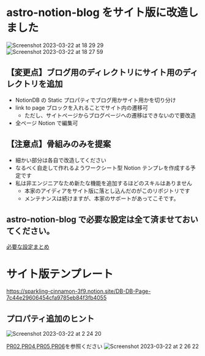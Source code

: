 # astro-notion-blog をサイト版に改造しました
![Screenshot 2023-03-22 at 18 29 29](https://user-images.githubusercontent.com/24947347/226860304-edacc25b-792e-4a17-aeb9-25aca18a8c84.png)
![Screenshot 2023-03-22 at 18 27 59](https://user-images.githubusercontent.com/24947347/226860340-a095de06-a8ae-4942-9b5b-b1e1687903e5.png)


## 【変更点】ブログ用のディレクトリにサイト用のディレクトリを追加

- NotionDB の Static プロパティでブログ用かサイト用かを切り分け
- link to page ブロックを入れることでサイト内の遷移可
  - ただし、サイトページからブログページへの遷移はできないので要改造
- 全ページ Notion で編集可


## 【注意点】骨組みのみを提案

- 細かい部分は各自で改造してください
- なるべく自走して作れるようワークシート型 Notion テンプレを作成する予定です
- 私は非エンジニアなため新たな機能を追加するほどのスキルはありません
  - 本家のアイディアをサイト版に落とし込んだのがこのリポジトリです
  - メンテナンスは続けますが、本家のサポートがあってこそです。

## astro-notion-blog で必要な設定は全て済ませておいてください。

[必要な設定まとめ](https://sparkling-cinnamon-3f9.notion.site/_-10c175455b7b49a48f323d399f02abde)

# サイト版テンプレート

https://sparkling-cinnamon-3f9.notion.site/DB-DB-Page-7c44e29606454cfa9785eb84f3fb4055


## プロパティ追加のヒント

![Screenshot 2023-03-22 at 2 24 20](https://user-images.githubusercontent.com/24947347/226691817-5052b258-d26d-4864-8f3f-443ac3b72ecd.png)

[PR02](https://github.com/herohoro/MakaiZoo_astro-notion-site/pull/2),[PR04](https://github.com/herohoro/MakaiZoo_astro-notion-site/pull/4),[PR05](https://github.com/herohoro/MakaiZoo_astro-notion-site/pull/5),[PR06](https://github.com/herohoro/MakaiZoo_astro-notion-site/pull/26)を参照ください
![Screenshot 2023-03-22 at 2 26 22](https://user-images.githubusercontent.com/24947347/226692275-e704ac75-7b55-4758-9d83-a2c83087fc75.png)
